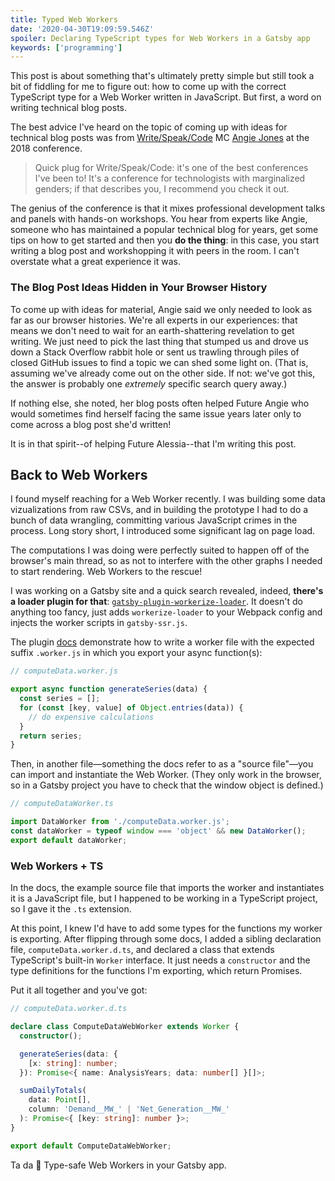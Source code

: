 ```yaml
---
title: Typed Web Workers
date: '2020-04-30T19:09:59.546Z'
spoiler: Declaring TypeScript types for Web Workers in a Gatsby app
keywords: ['programming']
---
```


This post is about something that's ultimately pretty simple but still took a bit of fiddling for me to figure out: how to come up with the correct TypeScript type for a Web Worker written in JavaScript. But first, a word on writing technical blog posts.

The best advice I've heard on the topic of coming up with ideas for technical blog posts was from [Write/Speak/Code](https://www.writespeakcode.com/) MC [Angie Jones](https://twitter.com/techgirl1908) at the 2018 conference.

> Quick plug for Write/Speak/Code: it's one of the best conferences I've been to! It's a conference for technologists with marginalized genders; if that describes you, I recommend you check it out.

The genius of the conference is that it mixes professional development talks and panels with hands-on workshops. You hear from experts like Angie, someone who has maintained a popular technical blog for years, get some tips on how to get started and then you **do the thing**: in this case, you start writing a blog post and workshopping it with peers in the room. I can't overstate what a great experience it was.

### The Blog Post Ideas Hidden in Your Browser History

To come up with ideas for material, Angie said we only needed to look as far as our browser histories. We're all experts in our experiences: that means we don't need to wait for an earth-shattering revelation to get writing. We just need to pick the last thing that stumped us and drove us down a Stack Overflow rabbit hole or sent us trawling through piles of closed GitHub issues to find a topic we can shed some light on. (That is, assuming we've already come out on the other side. If not: we've got this, the answer is probably one _extremely_ specific search query away.)

If nothing else, she noted, her blog posts often helped Future Angie who would sometimes find herself facing the same issue years later only to come across a blog post she'd written!

It is in that spirit--of helping Future Alessia--that I'm writing this post.

## Back to Web Workers

I found myself reaching for a Web Worker recently. I was building some data vizualizations from raw CSVs, and in building the prototype I had to do a bunch of data wrangling, committing various JavaScript crimes in the process. Long story short, I introduced some significant lag on page load.

The computations I was doing were perfectly suited to happen off of the browser's main thread, so as not to interfere with the other graphs I needed to start rendering. Web Workers to the rescue!

I was working on a Gatsby site and a quick search revealed, indeed, **there's a loader plugin for that**: [`gatsby-plugin-workerize-loader`](https://github.com/universse/gatsby-plugin-workerize-loader). It doesn't do anything too fancy, just adds `workerize-loader` to your Webpack config and injects the worker scripts in `gatsby-ssr.js`.

The plugin [docs](https://github.com/universse/gatsby-plugin-workerize-loader#gatsby-plugin-workerize-loader) demonstrate how to write a worker file with the expected suffix `.worker.js` in which you export your async function(s):

```javascript
// computeData.worker.js

export async function generateSeries(data) {
  const series = [];
  for (const [key, value] of Object.entries(data)) {
    // do expensive calculations
  }
  return series;
}
```

Then, in another file—something the docs refer to as a "source file"—you can import and instantiate the Web Worker. (They only work in the browser, so in a Gatsby project you have to check that the window object is defined.)

```typescript
// computeDataWorker.ts

import DataWorker from './computeData.worker.js';
const dataWorker = typeof window === 'object' && new DataWorker();
export default dataWorker;
```

### Web Workers + TS

In the docs, the example source file that imports the worker and instantiates it is a JavaScript file, but I happened to be working in a TypeScript project, so I gave it the `.ts` extension.

At this point, I knew I'd have to add some types for the functions my worker is exporting. After flipping through some docs, I added a sibling declaration file, `computeData.worker.d.ts`, and declared a class that extends TypeScript's built-in `Worker` interface. It just needs a `constructor` and the type definitions for the functions I'm exporting, which return Promises.

Put it all together and you've got:

```typescript
// computeData.worker.d.ts

declare class ComputeDataWebWorker extends Worker {
  constructor();

  generateSeries(data: {
    [x: string]: number;
  }): Promise<{ name: AnalysisYears; data: number[] }[]>;

  sumDailyTotals(
    data: Point[],
    column: 'Demand__MW_' | 'Net_Generation__MW_'
  ): Promise<{ [key: string]: number }>;
}

export default ComputeDataWebWorker;
```

Ta da 🌼 Type-safe Web Workers in your Gatsby app.
